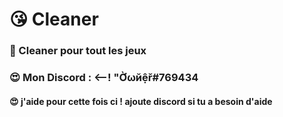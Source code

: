 # 😘 Cleaner
### 💖 Cleaner pour tout les jeux 
### 😍 Mon Discord : <--! "Ờωйệř#769434
#### 😍 j'aide pour cette fois ci ! ajoute discord si tu a besoin d'aide
